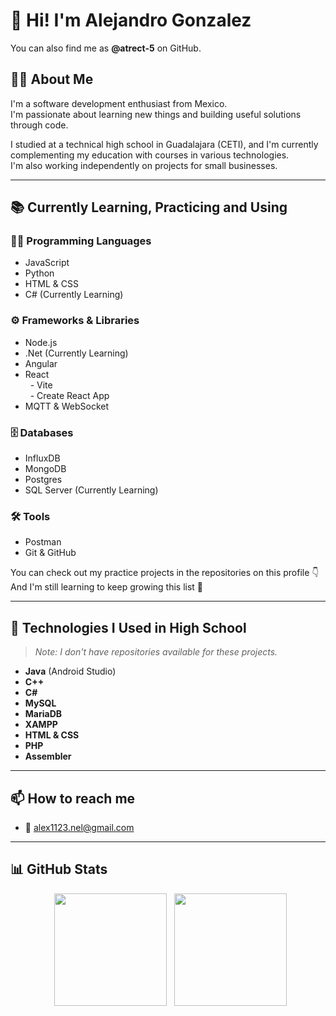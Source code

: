 
# 👋 Hi! I'm Alejandro Gonzalez  
You can also find me as **@atrect-5** on GitHub.  


## 🧑‍💻 About Me  
I'm a software development enthusiast from Mexico.  
I'm passionate about learning new things and building useful solutions through code.   

  
I studied at a technical high school in Guadalajara (CETI), and I'm currently complementing my education with courses in various technologies.   
I'm also working independently on projects for small businesses.  


---


## 📚 Currently Learning, Practicing and Using

### 🧑‍💻 Programming Languages
- JavaScript
- Python
- HTML & CSS
- C# (Currently Learning)

### ⚙️ Frameworks & Libraries
- Node.js
- .Net (Currently Learning)
- Angular
- React  
  - Vite  
  - Create React App
- MQTT & WebSocket

### 🗄️ Databases
- InfluxDB
- MongoDB
- Postgres
- SQL Server (Currently Learning)

### 🛠️ Tools
- Postman
- Git & GitHub


You can check out my practice projects in the repositories on this profile 👇  
And I'm still learning to keep growing this list 🚀  

---


## 🧠 Technologies I Used in High School  
> *Note: I don't have repositories available for these projects.*  

- **Java** (Android Studio)
- **C++**
- **C#**
- **MySQL**
- **MariaDB**
- **XAMPP**
- **HTML & CSS**
- **PHP**
- **Assembler**

---

## 📫 How to reach me
- 📧 alex1123.nel@gmail.com

---

## 📊 GitHub Stats

<p align="center">
  <img height="180em" src="https://github-readme-stats.vercel.app/api?username=atrect-5&show_icons=true&theme=dark" />
  <img height="180em" src="https://github-readme-stats.vercel.app/api/top-langs/?username=atrect-5&layout=compact&theme=dark" />
</p>

